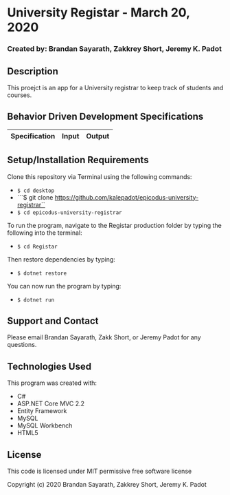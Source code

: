 # University Registar - March 20, 2020

### Created by: Brandan Sayarath, Zakkrey Short, Jeremy K. Padot

## Description

This proejct is an app for a University registrar to keep track of students and courses.

## Behavior Driven Development Specifications

| Specification             | Input 	|     Output      |
|-------------------------	|-------	|----------------	|


## Setup/Installation Requirements

Clone this repository via Terminal using the following commands:
* ```$ cd desktop```
* ```$ git clone https://github.com/kalepadot/epicodus-university-registrar``
* ```$ cd epicodus-university-registrar```

To run the program, navigate to the Registar production folder by typing the following into the terminal: 

* ```$ cd Registar```

Then restore dependencies by typing:
* ```$ dotnet restore```

You can now run the program by typing:
* ```$ dotnet run```


## Support and Contact

Please email Brandan Sayarath, Zakk Short, or Jeremy Padot for any questions.

## Technologies Used

This program was created with:

* C#
* ASP.NET Core MVC 2.2
* Entity Framework
* MySQL
* MySQL Workbench 
* HTML5

## License

This code is licensed under MIT permissive free software license

Copyright (c) 2020 Brandan Sayarath, Zakkrey Short, Jeremy K. Padot

